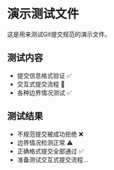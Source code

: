 # 演示测试文件

这是用来测试Git提交规范的演示文件。

## 测试内容

- 提交信息格式验证 ✅
- 交互式提交流程 🔄
- 各种边界情况测试 ✅

## 测试结果

- 不规范提交被成功拒绝 ❌
- 边界情况检测正常 ⚠️
- 正确格式提交全部通过 ✅
- 准备测试交互式提交流程...
